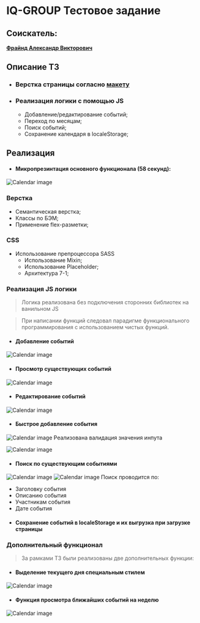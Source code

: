 # IQ-GROUP Тестовое задание

## Соискатель:
[**Фрайнд Александр Викторович**](https://tyumen.hh.ru/resume/4a052802ff0b73c3370039ed1f384633577865)

## Описание ТЗ
- ### Верстка страницы согласно [макету](https://www.figma.com/file/N8ahYKmWH4Hyj39MoIjuyx/Frontend-Calendar-test-task)
- ### Реализация логики с помощью JS
    * Добавление/редактирование событий;
    * Переход по месяцам;
    * Поиск событий;
    * Сохранение календаря в localeStorage;
## Реализация
- #### Микропрезинтация основного функционала (58 секунд):
![Calendar image](/assets/Git-images/Calendar_presentation.gif)
### Верстка
* Семантическая верстка;
* Классы по БЭМ;
* Применение flex-разметки;
### CSS
* Использование препроцессора SASS
    - Использование Mixin;
    - Использование Placeholder;
    - Архитектура 7-1;
### Реализация JS логики
> Логика реализована без подключения сторонних библиотек на ванильном JS

> При написании функций следовал парадигме функционального программирования с использованием чистых функций.

- #### Добавление событий
![Calendar image](/assets/Git-images/calendar_add.jpg)
- #### Просмотр существующих событий
![Calendar image](/assets/Git-images/calendar_overview.jpg)
- #### Редактирование событий
![Calendar image](/assets/Git-images/calendar_edit.jpg)
- #### Быстрое добавление события
![Calendar image](/assets/Git-images/calendar_quick-add.jpg)
Реализована валидация значения инпута

![Calendar image](/assets/Git-images/calendar_validation.jpg)
- #### Поиск по существующим событиями
![Calendar image](/assets/Git-images/calendar_search.jpg)
![Calendar image](/assets/Git-images/calendar_search_action.jpg)
Поиск проводится по:
+ Заголовку события
+ Описанию события
+ Участникам события
+ Дате события

- #### Сохранение событий в localeStorage и их выгрузка при загрузке страницы

### Дополнительный функционал
> За рамками ТЗ были реализованы две дополнительных функции:
- #### Выделение текущего дня специальным стилем
![Calendar image](/assets/Git-images/calendar_today.jpg)
- #### Функция просмотра ближайших событий на неделю
![Calendar image](/assets/Git-images/calendar_coming-event.jpg)
